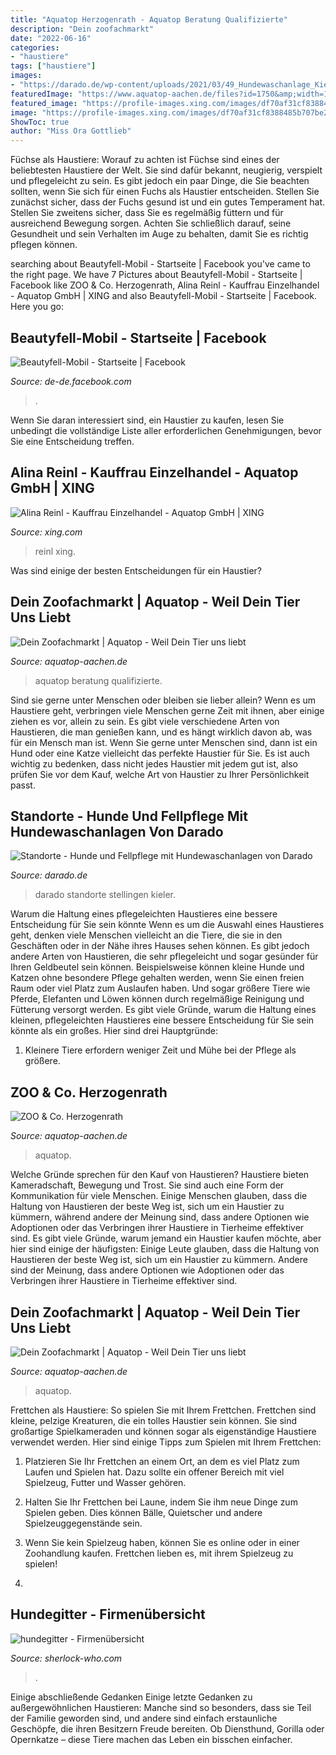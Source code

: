 ```yaml
---
title: "Aquatop Herzogenrath - Aquatop Beratung Qualifizierte"
description: "Dein zoofachmarkt"
date: "2022-06-16"
categories:
- "haustiere"
tags: ["haustiere"]
images:
- "https://darado.de/wp-content/uploads/2021/03/49_Hundewaschanlage_Kieler_Strasse.jpg"
featuredImage: "https://www.aquatop-aachen.de/files?id=1750&amp;width=120&amp;height=60&amp;stretchMode=proportionalexact"
featured_image: "https://profile-images.xing.com/images/df70af31cf8388485b707be2c4e8c94e-1/alina-reinl.1024x1024.jpg"
image: "https://profile-images.xing.com/images/df70af31cf8388485b707be2c4e8c94e-1/alina-reinl.1024x1024.jpg"
ShowToc: true
author: "Miss Ora Gottlieb"
---
```



Füchse als Haustiere: Worauf zu achten ist
Füchse sind eines der beliebtesten Haustiere der Welt. Sie sind dafür bekannt, neugierig, verspielt und pflegeleicht zu sein. Es gibt jedoch ein paar Dinge, die Sie beachten sollten, wenn Sie sich für einen Fuchs als Haustier entscheiden. Stellen Sie zunächst sicher, dass der Fuchs gesund ist und ein gutes Temperament hat. Stellen Sie zweitens sicher, dass Sie es regelmäßig füttern und für ausreichend Bewegung sorgen. Achten Sie schließlich darauf, seine Gesundheit und sein Verhalten im Auge zu behalten, damit Sie es richtig pflegen können.

	

		
searching about Beautyfell-Mobil - Startseite | Facebook you've came to the right page. We have 7 Pictures about Beautyfell-Mobil - Startseite | Facebook like ZOO &amp; Co. Herzogenrath, Alina Reinl - Kauffrau Einzelhandel - Aquatop GmbH | XING and also Beautyfell-Mobil - Startseite | Facebook. Here you go:
		
    
## Beautyfell-Mobil - Startseite | Facebook

<img loading=lazy src="https://lookaside.fbsbx.com/lookaside/crawler/media/?media_id=3104350399786777" onerror="this.onerror=null;this.src='https://tse2.mm.bing.net/th?id=OIP.iq9xCljIFlEhlp4MWVujVwHaP2&amp;pid=15.1';" alt="Beautyfell-Mobil - Startseite | Facebook">

_Source: de-de.facebook.com_

>. 

	

Wenn Sie daran interessiert sind, ein Haustier zu kaufen, lesen Sie unbedingt die vollständige Liste aller erforderlichen Genehmigungen, bevor Sie eine Entscheidung treffen.

    
## Alina Reinl - Kauffrau Einzelhandel - Aquatop GmbH | XING

<img loading=lazy src="https://profile-images.xing.com/images/df70af31cf8388485b707be2c4e8c94e-1/alina-reinl.1024x1024.jpg" onerror="this.onerror=null;this.src='https://tse1.mm.bing.net/th?id=OIP.eaMXmxgOFZkwCt3Nv60W3QHaHa&amp;pid=15.1';" alt="Alina Reinl - Kauffrau Einzelhandel - Aquatop GmbH | XING">

_Source: xing.com_

>reinl xing. 

	

Was sind einige der besten Entscheidungen für ein Haustier?

    
## Dein Zoofachmarkt | Aquatop - Weil Dein Tier Uns Liebt

<img loading=lazy src="https://www.aquatop-aachen.de/files?id=1750&amp;width=120&amp;height=60&amp;stretchMode=proportionalexact" onerror="this.onerror=null;this.src='https://tse4.mm.bing.net/th?id=OIP.VpwWRrsXnJaW8WL8i-Y8hQAAAA&amp;pid=15.1';" alt="Dein Zoofachmarkt | Aquatop - Weil Dein Tier uns liebt">

_Source: aquatop-aachen.de_

>aquatop beratung qualifizierte. 

	

Sind sie gerne unter Menschen oder bleiben sie lieber allein?
Wenn es um Haustiere geht, verbringen viele Menschen gerne Zeit mit ihnen, aber einige ziehen es vor, allein zu sein. Es gibt viele verschiedene Arten von Haustieren, die man genießen kann, und es hängt wirklich davon ab, was für ein Mensch man ist. Wenn Sie gerne unter Menschen sind, dann ist ein Hund oder eine Katze vielleicht das perfekte Haustier für Sie. Es ist auch wichtig zu bedenken, dass nicht jedes Haustier mit jedem gut ist, also prüfen Sie vor dem Kauf, welche Art von Haustier zu Ihrer Persönlichkeit passt.

    
## Standorte - Hunde Und Fellpflege Mit Hundewaschanlagen Von Darado

<img loading=lazy src="https://darado.de/wp-content/uploads/2021/03/49_Hundewaschanlage_Kieler_Strasse.jpg" onerror="this.onerror=null;this.src='https://tse1.mm.bing.net/th?id=OIP.58VNTzBQPswxYEiCSXqT3gHaGe&amp;pid=15.1';" alt="Standorte - Hunde und Fellpflege mit Hundewaschanlagen von Darado">

_Source: darado.de_

>darado standorte stellingen kieler. 

	

Warum die Haltung eines pflegeleichten Haustieres eine bessere Entscheidung für Sie sein könnte
Wenn es um die Auswahl eines Haustieres geht, denken viele Menschen vielleicht an die Tiere, die sie in den Geschäften oder in der Nähe ihres Hauses sehen können. Es gibt jedoch andere Arten von Haustieren, die sehr pflegeleicht und sogar gesünder für Ihren Geldbeutel sein können. Beispielsweise können kleine Hunde und Katzen ohne besondere Pflege gehalten werden, wenn Sie einen freien Raum oder viel Platz zum Auslaufen haben. Und sogar größere Tiere wie Pferde, Elefanten und Löwen können durch regelmäßige Reinigung und Fütterung versorgt werden. Es gibt viele Gründe, warum die Haltung eines kleinen, pflegeleichten Haustieres eine bessere Entscheidung für Sie sein könnte als ein großes. Hier sind drei Hauptgründe:
1) Kleinere Tiere erfordern weniger Zeit und Mühe bei der Pflege als größere.

    
## ZOO &amp; Co. Herzogenrath

<img loading=lazy src="https://www.aquatop-aachen.de/files?id=3822&amp;width=350&amp;height=350&amp;stretchMode=proportionalsmallest" onerror="this.onerror=null;this.src='https://tse2.mm.bing.net/th?id=OIP.Mscgu9OavqDaSmhNd9LONAAAAA&amp;pid=15.1';" alt="ZOO &amp; Co. Herzogenrath">

_Source: aquatop-aachen.de_

>aquatop. 

	

Welche Gründe sprechen für den Kauf von Haustieren?
Haustiere bieten Kameradschaft, Bewegung und Trost. Sie sind auch eine Form der Kommunikation für viele Menschen. Einige Menschen glauben, dass die Haltung von Haustieren der beste Weg ist, sich um ein Haustier zu kümmern, während andere der Meinung sind, dass andere Optionen wie Adoptionen oder das Verbringen ihrer Haustiere in Tierheime effektiver sind. Es gibt viele Gründe, warum jemand ein Haustier kaufen möchte, aber hier sind einige der häufigsten:
Einige Leute glauben, dass die Haltung von Haustieren der beste Weg ist, sich um ein Haustier zu kümmern. Andere sind der Meinung, dass andere Optionen wie Adoptionen oder das Verbringen ihrer Haustiere in Tierheime effektiver sind.

    
## Dein Zoofachmarkt | Aquatop - Weil Dein Tier Uns Liebt

<img loading=lazy src="https://www.aquatop-aachen.de/files?id=3664&amp;width=1140&amp;height=470&amp;stretchMode=proportionalbiggest" onerror="this.onerror=null;this.src='https://tse1.mm.bing.net/th?id=OIP.03y2vkmrVhkUSOKKRYT8QAHaFH&amp;pid=15.1';" alt="Dein Zoofachmarkt | Aquatop - Weil Dein Tier uns liebt">

_Source: aquatop-aachen.de_

>aquatop. 

	

Frettchen als Haustiere: So spielen Sie mit Ihrem Frettchen.
Frettchen sind kleine, pelzige Kreaturen, die ein tolles Haustier sein können. Sie sind großartige Spielkameraden und können sogar als eigenständige Haustiere verwendet werden. Hier sind einige Tipps zum Spielen mit Ihrem Frettchen:
1. Platzieren Sie Ihr Frettchen an einem Ort, an dem es viel Platz zum Laufen und Spielen hat. Dazu sollte ein offener Bereich mit viel Spielzeug, Futter und Wasser gehören.

2. Halten Sie Ihr Frettchen bei Laune, indem Sie ihm neue Dinge zum Spielen geben. Dies können Bälle, Quietscher und andere Spielzeuggegenstände sein.

3. Wenn Sie kein Spielzeug haben, können Sie es online oder in einer Zoohandlung kaufen. Frettchen lieben es, mit ihrem Spielzeug zu spielen!

4.

    
## Hundegitter - Firmenübersicht

<img loading=lazy src="https://www.sherlock-who.com/17/logo.php?IDSite=469088&amp;alternative=https:~~www.aquatop-aachen.de~templates~aquatop2~content~images~Logo_auf_gruen_transparent.png" onerror="this.onerror=null;this.src='https://tse3.mm.bing.net/th?id=OIP.aT99p37QNSFf_H7UYnDMyAHaEp&amp;pid=15.1';" alt="hundegitter - Firmenübersicht">

_Source: sherlock-who.com_

>. 

	

Einige abschließende Gedanken
Einige letzte Gedanken zu außergewöhnlichen Haustieren: Manche sind so besonders, dass sie Teil der Familie geworden sind, und andere sind einfach erstaunliche Geschöpfe, die ihren Besitzern Freude bereiten. Ob Diensthund, Gorilla oder Opernkatze – diese Tiere machen das Leben ein bisschen einfacher.

